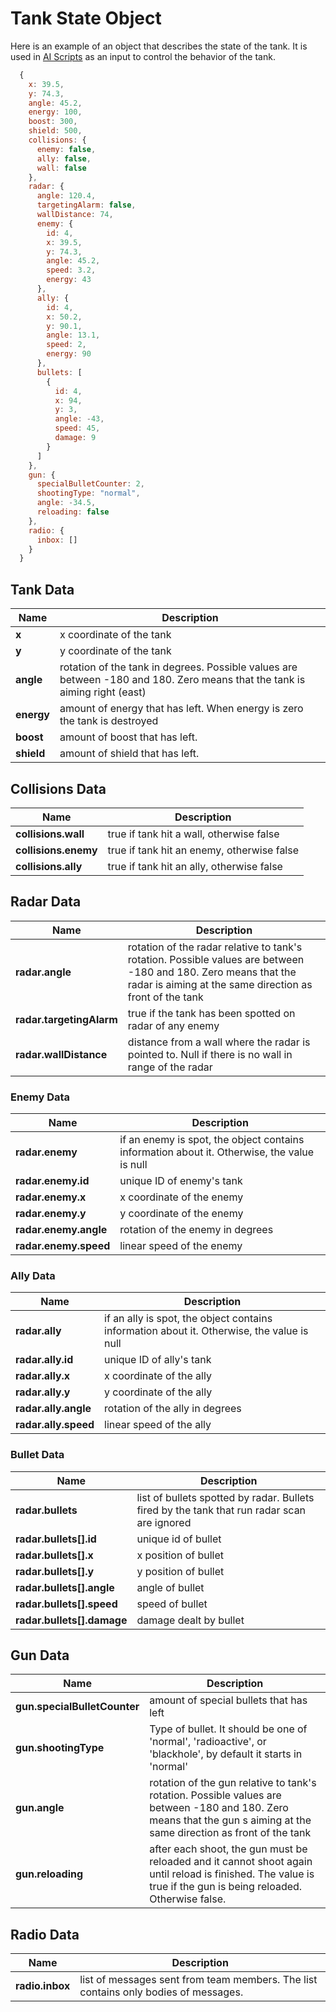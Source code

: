 # Tank State Object

Here is an example of an object that describes the state of the tank. It is used
in [AI Scripts](./ai_script.md) as an input to control the behavior of the tank.

```javascript
  {
    x: 39.5,
    y: 74.3,
    angle: 45.2,
    energy: 100,
    boost: 300,
    shield: 500,
    collisions: {
      enemy: false,
      ally: false,
      wall: false
    },
    radar: {
      angle: 120.4,
      targetingAlarm: false,
      wallDistance: 74,
      enemy: {
        id: 4,
        x: 39.5,
        y: 74.3,
        angle: 45.2,
        speed: 3.2,
        energy: 43
      },
      ally: {
        id: 4,
        x: 50.2,
        y: 90.1,
        angle: 13.1,
        speed: 2,
        energy: 90
      },
      bullets: [
        {
          id: 4,
          x: 94,
          y: 3,
          angle: -43,
          speed: 45,
          damage: 9
        }
      ]
    },
    gun: {
      specialBulletCounter: 2,
      shootingType: "normal",
      angle: -34.5,
      reloading: false
    },
    radio: {
      inbox: []
    }
  }
```

## Tank Data

Name                       | Description
---------------------------|------------------------------------------------------
**x**                      | x coordinate of the tank
**y**                      | y coordinate of the tank
**angle**                  | rotation of the tank in degrees. Possible values are between -180 and 180. Zero means that the tank is aiming right (east)
**energy**                 | amount of energy that has left. When energy is zero the tank is destroyed
**boost**                  | amount of boost that has left.
**shield**                  | amount of shield that has left.

## Collisions Data

Name                       | Description
---------------------------|------------------------------------------------------
**collisions.wall**        | true if tank hit a wall, otherwise false
**collisions.enemy**       | true if tank hit an enemy, otherwise false
**collisions.ally**        | true if tank hit an ally, otherwise false

## Radar Data

Name                       | Description
---------------------------|------------------------------------------------------
**radar.angle**            | rotation of the radar relative to tank's rotation. Possible values are between -180 and 180. Zero means that the radar is aiming at the same direction as front of the tank
**radar.targetingAlarm**   | true if the tank has been spotted on radar of any enemy
**radar.wallDistance**     | distance from a wall where the radar is pointed to. Null if there is no wall in range of the radar

### Enemy Data

Name                       | Description
---------------------------|------------------------------------------------------
**radar.enemy**            | if an enemy is spot, the object contains information about it. Otherwise, the value is null
**radar.enemy.id**         | unique ID of enemy's tank
**radar.enemy.x**          | x coordinate of the enemy
**radar.enemy.y**          | y coordinate of the enemy
**radar.enemy.angle**      | rotation of the enemy in degrees
**radar.enemy.speed**      | linear speed of the enemy

### Ally Data

Name                       | Description
---------------------------|------------------------------------------------------
**radar.ally**             | if an ally is spot, the object contains information about it. Otherwise, the value is null
**radar.ally.id**          | unique ID of ally's tank
**radar.ally.x**           | x coordinate of the ally
**radar.ally.y**           | y coordinate of the ally
**radar.ally.angle**       | rotation of the ally in degrees
**radar.ally.speed**       | linear speed of the ally

### Bullet Data

Name                       | Description
---------------------------|------------------------------------------------------
**radar.bullets**          | list of bullets spotted by radar. Bullets fired by the tank that run radar scan are ignored
**radar.bullets[].id**     | unique id of bullet
**radar.bullets[].x**      | x position of bullet
**radar.bullets[].y**      | y position of bullet
**radar.bullets[].angle**  | angle of bullet
**radar.bullets[].speed**  | speed of bullet
**radar.bullets[].damage** | damage dealt by bullet

## Gun Data

Name                       | Description
---------------------------|------------------------------------------------------
**gun.specialBulletCounter**              | amount of special bullets that has left
**gun.shootingType**              | Type of bullet. It should be one of 'normal', 'radioactive', or 'blackhole', by default it starts in 'normal'
**gun.angle**              | rotation of the gun relative to tank's rotation. Possible values are between -180 and 180. Zero means that the gun s aiming at the same direction as front of the tank
**gun.reloading**          | after each shoot, the gun must be reloaded and it cannot shoot again until reload is finished. The value is true if the gun is being reloaded. Otherwise false.

## Radio Data

Name                       | Description
---------------------------|------------------------------------------------------
**radio.inbox**            | list of messages sent from team members. The list contains only bodies of messages.
